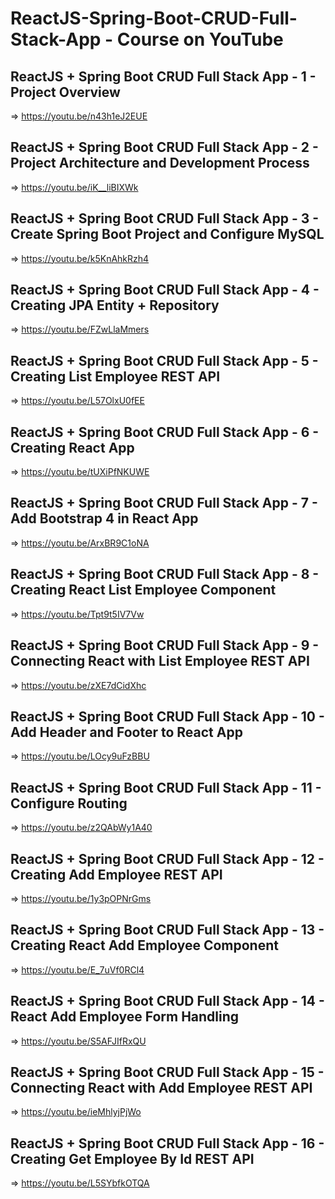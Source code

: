 # ReactJS-Spring-Boot-CRUD-Full-Stack-App - Course on YouTube

## ReactJS + Spring Boot CRUD Full Stack App - 1 - Project Overview
=> https://youtu.be/n43h1eJ2EUE

## ReactJS + Spring Boot CRUD Full Stack App - 2 - Project Architecture and Development Process
=> https://youtu.be/iK__liBIXWk
## ReactJS + Spring Boot CRUD Full Stack App - 3 - Create Spring Boot Project and Configure MySQL
=> https://youtu.be/k5KnAhkRzh4
## ReactJS + Spring Boot CRUD Full Stack App - 4 - Creating JPA Entity + Repository
=> https://youtu.be/FZwLlaMmers
## ReactJS + Spring Boot CRUD Full Stack App - 5 - Creating List Employee REST API
=> https://youtu.be/L57OlxU0fEE
## ReactJS + Spring Boot CRUD Full Stack App - 6 - Creating React App
=> https://youtu.be/tUXiPfNKUWE
## ReactJS + Spring Boot CRUD Full Stack App - 7 - Add Bootstrap 4 in React App
=> https://youtu.be/ArxBR9C1oNA
## ReactJS + Spring Boot CRUD Full Stack App - 8 - Creating React List Employee Component
=> https://youtu.be/Tpt9t5IV7Vw
## ReactJS + Spring Boot CRUD Full Stack App - 9 - Connecting React with List Employee REST API
=> https://youtu.be/zXE7dCidXhc
## ReactJS + Spring Boot CRUD Full Stack App - 10 - Add Header and Footer to React App
=> https://youtu.be/LOcy9uFzBBU
## ReactJS + Spring Boot CRUD Full Stack App - 11 - Configure Routing
=> https://youtu.be/z2QAbWy1A40
## ReactJS + Spring Boot CRUD Full Stack App - 12 - Creating Add Employee REST API
=> https://youtu.be/1y3pOPNrGms
## ReactJS + Spring Boot CRUD Full Stack App - 13 - Creating React Add Employee Component
=> https://youtu.be/E_7uVf0RCl4
## ReactJS + Spring Boot CRUD Full Stack App - 14 - React Add Employee Form Handling
=> https://youtu.be/S5AFJIfRxQU
## ReactJS + Spring Boot CRUD Full Stack App - 15 - Connecting React with Add Employee REST API
=> https://youtu.be/ieMhlyjPjWo
## ReactJS + Spring Boot CRUD Full Stack App - 16 - Creating Get Employee By Id REST API
=> https://youtu.be/L5SYbfkOTQA


